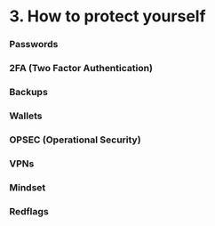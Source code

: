 # 3. How to protect yourself

### Passwords



### 2FA (Two Factor Authentication)



### Backups



### Wallets



### OPSEC (Operational Security)



### VPNs



### Mindset



### Redflags



